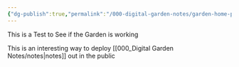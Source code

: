 ```yaml
---
{"dg-publish":true,"permalink":"/000-digital-garden-notes/garden-home-page/","tags":["gardenEntry"]}
---
```


This is a Test to See if the Garden is working

This is an interesting way to deploy [[000_Digital Garden Notes/notes\|notes]] out in the public 